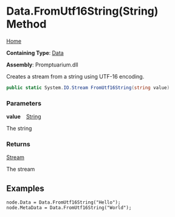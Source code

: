 # Data\.FromUtf16String\(String\) Method

[Home](../../../README.md)

**Containing Type**: [Data](../README.md)

**Assembly**: Promptuarium\.dll

  
Creates a stream from a string using UTF\-16 encoding\.

```csharp
public static System.IO.Stream FromUtf16String(string value)
```

### Parameters

**value** &ensp; [String](https://docs.microsoft.com/en-us/dotnet/api/system.string)

The string

### Returns

[Stream](https://docs.microsoft.com/en-us/dotnet/api/system.io.stream)

The stream

## Examples

```
node.Data = Data.FromUtf16String("Hello");
node.MetaData = Data.FromUtf16String("World");
```


